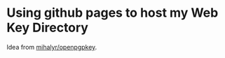 # Using github pages to host my Web Key Directory

Idea from [mihalyr/openpgpkey](https://github.com/mihalyr/openpgpkey).

